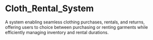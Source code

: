 # Cloth_Rental_System
A system enabling seamless clothing purchases, rentals, and returns, offering users to choice between purchasing or renting garments while efficiently managing inventory and rental durations.
